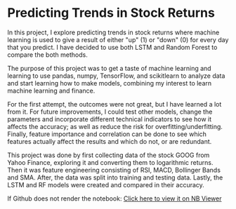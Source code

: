 # Predicting Trends in Stock Returns

In this project, I explore predicting trends in stock returns where machine learning is used to give a result of either "up" (1) or "down" (0) for every day that you predict. I have decided to use both LSTM and Random Forest to compare the both methods.

The purpose of this project was to get a taste of machine learning and learning to use pandas, numpy, TensorFlow, and scikitlearn to analyze data and start learning how to make models, combining my interest to learn machine learning and finance.

For the first attempt, the outcomes were not great, but I have learned a lot from it. For future improvements, I could test other models, change the parameters and incorporate different technical indicators to see how it affects the accuracy; as well as reduce the risk for overfitting/underfitting. Finally, feature importance and correlation can be done to see which features actually affect the results and which do not, or are redundant.

This project was done by first collecting data of the stock GOOG from Yahoo Finance, exploring it and converting them to logarithmic returns. Then it was feature engineering consisting of RSI, MACD, Bollinger Bands and SMA. After, the data was split into training and testing data. Lastly, the LSTM and RF models were created and compared in their accuracy.

If Github does not render the notebook: [Click here to view it on NB Viewer](https://nbviewer.org/github/nfalck/PredictingTrendsInStockReturns/blob/main/Exploration_of_Predicting_Trends_in_Stock_Returns.ipynb)
